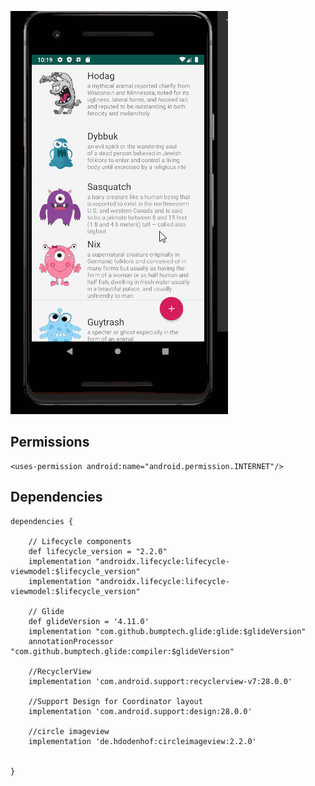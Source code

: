 
![](https://github.com/image-assets/gif/blob/master/recyclerView.gif)

## Permissions

    <uses-permission android:name="android.permission.INTERNET"/>

## Dependencies

    dependencies {
       
        // Lifecycle components
        def lifecycle_version = "2.2.0"
        implementation "androidx.lifecycle:lifecycle-viewmodel:$lifecycle_version"
        implementation "androidx.lifecycle:lifecycle-viewmodel:$lifecycle_version"
    
        // Glide
        def glideVersion = '4.11.0'
        implementation "com.github.bumptech.glide:glide:$glideVersion"
        annotationProcessor "com.github.bumptech.glide:compiler:$glideVersion"
    
        //RecyclerView
        implementation 'com.android.support:recyclerview-v7:28.0.0'
    
        //Support Design for Coordinator layout
        implementation 'com.android.support:design:28.0.0'
    
        //circle imageview
        implementation 'de.hdodenhof:circleimageview:2.2.0'
    
    
    }

